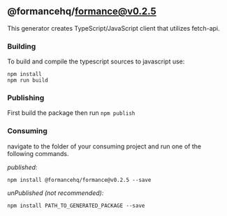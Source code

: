 ## @formancehq/formance@v0.2.5

This generator creates TypeScript/JavaScript client that utilizes fetch-api.

### Building

To build and compile the typescript sources to javascript use:
```
npm install
npm run build
```

### Publishing

First build the package then run ```npm publish```

### Consuming

navigate to the folder of your consuming project and run one of the following commands.

_published:_

```
npm install @formancehq/formance@v0.2.5 --save
```

_unPublished (not recommended):_

```
npm install PATH_TO_GENERATED_PACKAGE --save
